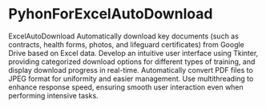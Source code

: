 # PyhonForExcelAutoDownload
ExcelAutoDownload
Automatically download key documents (such as contracts, health forms, photos, and lifeguard certificates) from Google Drive based on Excel data. 
Develop an intuitive user interface using Tkinter, providing categorized download options for different types of training, and display download progress in real-time. 
Automatically convert PDF files to JPEG format for uniformity and easier management. 
Use multithreading to enhance response speed, ensuring smooth user interaction even when performing intensive tasks.
